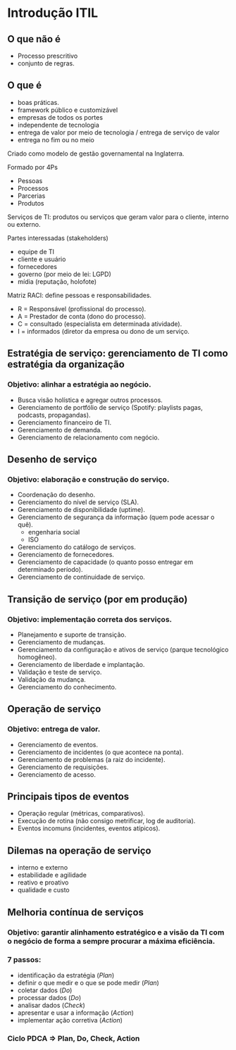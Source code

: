 # Introdução ITIL

## O que **não** é
- Processo prescritivo
- conjunto de regras.

## O que é
- boas práticas.
- framework público e customizável
- empresas de todos os portes
- independente de tecnologia
- entrega de valor por meio de tecnologia / entrega de serviço de valor
- entrega no fim ou no meio

Criado como modelo de gestão governamental na Inglaterra.

Formado por 4Ps
- Pessoas
- Processos
- Parcerias
- Produtos

 Serviços de TI: produtos ou serviços que geram valor para o cliente, interno ou externo.

Partes interessadas (stakeholders)
- equipe de TI
- cliente e usuário
- fornecedores
- governo (por meio de lei: LGPD)
- mídia (reputação, holofote)

Matriz RACI: define pessoas e responsabilidades.
- R = Responsável (profissional do processo).
- A = Prestador de conta (dono do processo).
- C = consultado (especialista em determinada atividade).
- I = informados (diretor da empresa ou dono de um serviço.

## Estratégia de serviço: gerenciamento de TI como estratégia da organização
### Objetivo: alinhar a estratégia ao negócio.
- Busca visão holística e agregar outros processos.
- Gerenciamento de portfólio de serviço (Spotify: playlists pagas, podcasts, propagandas).
- Gerenciamento financeiro de TI.
- Gerenciamento de demanda.
- Gerenciamento de relacionamento com negócio.

## Desenho de serviço
### Objetivo: elaboração e construção do serviço.
- Coordenação do desenho.
- Gerenciamento do nível de serviço (SLA).
- Gerenciamento de disponibilidade (uptime).
- Gerenciamento de segurança da informação (quem pode acessar o quê).
  - engenharia social
  - ISO
- Gerenciamento do catálogo de serviços.
- Gerenciamento de fornecedores.
- Gerenciamento de capacidade (o quanto posso entregar em determinado período).
- Gerenciamento de continuidade de serviço.

## Transição de serviço (por em produção)
### Objetivo: implementação correta dos serviços.
- Planejamento e suporte de transição.
- Gerenciamento de mudanças.
- Gerenciamento da configuração e ativos de serviço (parque tecnológico homogêneo).
- Gerenciamento de liberdade e implantação.
- Validação e teste de serviço.
- Validação da mudança.
- Gerenciamento do conhecimento.

## Operação de serviço
### Objetivo: entrega de valor.
- Gerenciamento de eventos.
- Gerenciamento de incidentes (o que acontece na ponta).
- Gerenciamento de problemas (a raiz do incidente).
- Gerenciamento de requisições.
- Gerenciamento de acesso.

## Principais tipos de eventos
- Operação regular (métricas, comparativos).
- Execução de rotina (não consigo metrificar, log de auditoria).
- Eventos incomuns (incidentes, eventos atípicos).

## Dilemas na operação de serviço
- interno e externo
- estabilidade e agilidade
- reativo e proativo
- qualidade e custo

## Melhoria contínua de serviços
### Objetivo: garantir alinhamento estratégico e a visão da TI com o negócio de forma a sempre procurar a máxima eficiência.

### 7 passos:
- identificação da estratégia (*Plan*)
- definir o que medir e o que se pode medir (*Plan*)
- coletar dados (*Do*)
- processar dados (*Do*)
- analisar dados (*Check*)
- apresentar e usar a informação (*Action*)
- implementar ação corretiva (*Action*)

### Ciclo PDCA => Plan, Do, Check, Action

